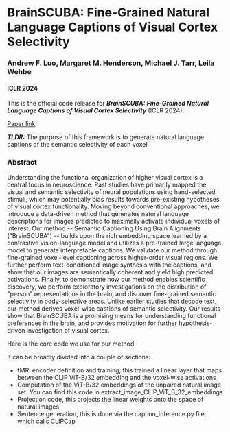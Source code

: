 # BrainSCUBA: Fine-Grained Natural Language Captions of Visual Cortex Selectivity
### Andrew F. Luo, Margaret M. Henderson, Michael J. Tarr, Leila Wehbe
#### ICLR 2024
This is the official code release for ***BrainSCUBA: Fine-Grained Natural Language Captions of Visual Cortex Selectivity*** (ICLR 2024).

[Paper link](https://arxiv.org/abs/2310.04420)

***TLDR:*** The purpose of this framework is to generate natural language captions of the semantic selectivity of each voxel.

### Abstract
Understanding the functional organization of higher visual cortex is a central focus in neuroscience. Past studies have primarily mapped the visual and semantic selectivity of neural populations using hand-selected stimuli, which may potentially bias results towards pre-existing hypotheses of visual cortex functionality. Moving beyond conventional approaches, we introduce a data-driven method that generates natural language descriptions for images predicted to maximally activate individual voxels of interest. Our method -- Semantic Captioning Using Brain Alignments ("BrainSCUBA") -- builds upon the rich embedding space learned by a contrastive vision-language model and utilizes a pre-trained large language model to generate interpretable captions. We validate our method through fine-grained voxel-level captioning across higher-order visual regions. We further perform text-conditioned image synthesis with the captions, and show that our images are semantically coherent and yield high predicted activations. Finally, to demonstrate how our method enables scientific discovery, we perform exploratory investigations on the distribution of "person" representations in the brain, and discover fine-grained semantic selectivity in body-selective areas. Unlike earlier studies that decode text, our method derives voxel-wise captions of semantic selectivity. Our results show that BrainSCUBA is a promising means for understanding functional preferences in the brain, and provides motivation for further hypothesis-driven investigation of visual cortex.

Here is the core code we use for our method.

It can be broadly divided into a couple of sections:
* fMRI encoder definition and training, this trained a linear layer that maps between the CLIP ViT-B/32 embedding and the voxel-wise activations
* Computation of the ViT-B/32 embeddings of the unpaired natural image set. You can find this code in extract_image_CLIP_ViT_B_32_embeddings
* Projection code, this projects the linear weights onto the space of natural images
* Sentence generation, this is done via the caption_inference.py file, which calls CLIPCap
